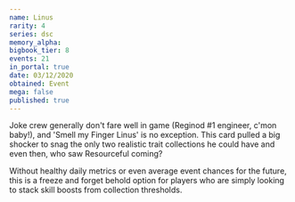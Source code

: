 ```yaml
---
name: Linus
rarity: 4
series: dsc
memory_alpha:
bigbook_tier: 8
events: 21
in_portal: true
date: 03/12/2020
obtained: Event
mega: false
published: true
---
```


Joke crew generally don't fare well in game (Reginod #1 engineer, c'mon baby!), and 'Smell my Finger Linus' is no exception. This card pulled a big shocker to snag the only two realistic trait collections he could have and even then, who saw Resourceful coming?

Without healthy daily metrics or even average event chances for the future, this is a freeze and forget behold option for players who are simply looking to stack skill boosts from collection thresholds.
